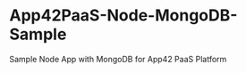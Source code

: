 App42PaaS-Node-MongoDB-Sample
=============================

Sample Node App with MongoDB for App42 PaaS Platform
